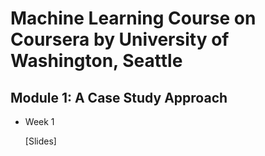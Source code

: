 # **Machine Learning Course on Coursera by University of Washington, Seattle**

## Module 1: A Case Study Approach


- Week 1

  [Slides]
